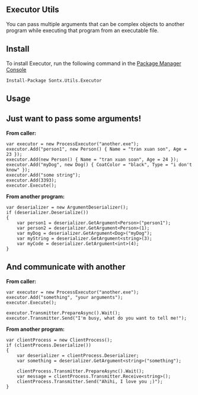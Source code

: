 Executor Utils
---------------
You can pass multiple arguments that can be complex objects to another program while executing that program from an executable file.

Install
--------
To install Executor, run the following command in the [Package Manager Console](https://docs.nuget.org/docs/start-here/using-the-package-manager-console)

    Install-Package Sontx.Utils.Executor 
Usage
------
Just want to pass some arguments!
---------------------------------

**From caller:**

    var executor = new ProcessExecutor("another.exe");
    executor.Add("person1", new Person() { Name = "tran xuan son", Age = 23 });
    executor.Add(new Person() { Name = "tran xuan soan", Age = 24 });
    executor.Add("myDog", new Dog() { CoatColor = "black", Type = "i don't know" });
    executor.Add("some string");
    executor.Add(3393);
    executor.Execute();
**From another program:**

    var deserializer = new ArgumentDeserializer();
    if (deserializer.Deserialize())
    {
        var person1 = deserializer.GetArgument<Person>("person1");
        var person2 = deserializer.GetArgument<Person>(1);
        var myDog = deserializer.GetArgument<Dog>("myDog");
        var myString = deserializer.GetArgument<string>(3);
        var myCode = deserializer.GetArgument<int>(4);
    }

And communicate with another
----------------------------
**From caller:**

    var executor = new ProcessExecutor("another.exe");
    executor.Add("something", "your arguments");
    executor.Execute();
    
    executor.Transmitter.PrepareAsync().Wait();
    executor.Transmitter.Send("I'm busy, what do you want to tell me!");
**From another program:**
        
    var clientProcess = new ClientProcess();
    if (clientProcess.Deserialize())
    {
        var deserializer = clientProcess.Deserializer;
        var something = deserializer.GetArgument<string>("something");
        
        clientProcess.Transmitter.PrepareAsync().Wait();
        var message = clientProcess.Transmitter.Receive<string>();
        clientProcess.Transmitter.Send("Ahihi, I love you ;)");
    }
